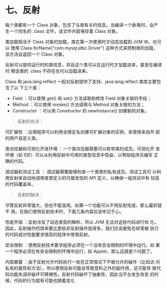 # 七、反射

每个类都有一个 Class 对象，包含了与类有关的信息。当编译一个新类时，会产
生一个同名的 .class 文件，该文件内容保存着 Class 对象。

类加载相当于 Class 对象的加载，类在第一次使用时才动态加载到 JVM 中。也可以
使用 Class.forName("com.mysql.jdbc.Driver") 这种方式来控制类的加载，
该方法会返回一个 Class 对象。

反射可以提供运行时的类信息，并且这个类可以在运行时才加载进来，甚至在编译时
期该类的 .class 不存在也可以加载进来。

Class 和 java.lang.reflect 一起对反射提供了支持，java.lang.reflect 类库主要包含了以
下三个类：

* Field ：可以使用 get() 和 set() 方法读取和修改 Field 对象关联的字段；
* Method ：可以使用 invoke() 方法调用与 Method 对象关联的方法；
* Constructor ：可以用 Constructor 的 newInstance() 创建新的对象。

> 反射的优点：

可扩展性 ：应用程序可以利用全限定名创建可扩展对象的实例，来使用来自外
部的用户自定义类。

类浏览器和可视化开发环境 ：一个类浏览器需要可以枚举类的成员。可视化开
发环境（如 IDE）可以从利用反射中可用的类型信息中受益，以帮助程序员编写
正确的代码。

调试器和测试工具 ： 调试器需要能够检查一个类里的私有成员。测试工具可
以利用反射来自动地调用类里定义的可被发现的 API 定义，以确保一组测试中有
较高的代码覆盖率。

> 反射的缺点：

尽管反射非常强大，但也不能滥用。如果一个功能可以不用反射完成，那么最好就不
用。在我们使用反射技术时，下面几条内容应该牢记于心。

性能开销 ：反射涉及了动态类型的解析，所以 JVM 无法对这些代码进行优
化。因此，反射操作的效率要比那些非反射操作低得多。我们应该避免在经常被
执行的代码或对性能要求很高的程序中使用反射。

安全限制 ：使用反射技术要求程序必须在一个没有安全限制的环境中运行。如
果一个程序必须在有安全限制的环境中运行，如 Applet，那么这就是个问题了。

内部暴露 ：由于反射允许代码执行一些在正常情况下不被允许的操作（比如访
问私有的属性和方法），所以使用反射可能会导致意料之外的副作用，这可能导
致代码功能失调并破坏可移植性。反射代码破坏了抽象性，因此当平台发生改变
的时候，代码的行为就有可能也随着变化




